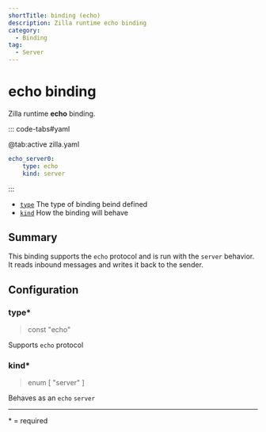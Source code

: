 ```yaml
---
shortTitle: binding (echo)
description: Zilla runtime echo binding
category:
  - Binding
tag:
  - Server
---
```


# echo binding

Zilla runtime **echo** binding.

::: code-tabs#yaml

@tab:active zilla.yaml

```yaml
echo_server0:
    type: echo
    kind: server
```

:::

- [`type`](#type) The type of binding beind defined
- [`kind`](#kind) How the binding will behave


## Summary

This binding supports the `echo` protocol and is run with the `server` behavior. It reads inbound messages and writes it back to the sender.

## Configuration

### type\*

> const "echo"

Supports `echo` protocol

### kind\*

> enum [ "server" ]

Behaves as an `echo` `server`

---

\* = required
